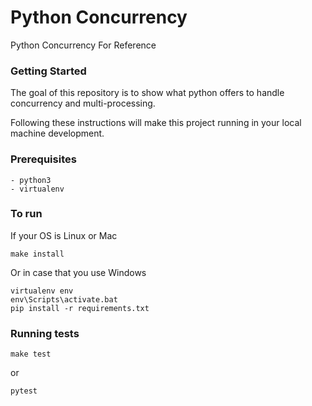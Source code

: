 # Python Concurrency
Python Concurrency For Reference

### Getting Started
The goal of this repository is to show what python offers to handle concurrency and multi-processing.

Following these instructions will make this project running in your local machine development.

### Prerequisites

```
- python3
- virtualenv
```

### To run

If your OS is Linux or Mac

```
make install
```

Or in case that you use Windows

```
virtualenv env
env\Scripts\activate.bat
pip install -r requirements.txt
```

### Running tests

```
make test
```

or 

```
pytest
```